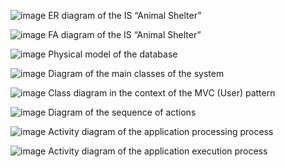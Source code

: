 ![image](https://github.com/user-attachments/assets/3a09e5d8-6787-4e35-9e2a-e0e8ffdb0f31)
ER diagram of the IS “Animal Shelter”

![image](https://github.com/user-attachments/assets/ffd5b984-32ef-414c-9f1d-9da7f98608c8)
FA diagram of the IS “Animal Shelter”

![image](https://github.com/user-attachments/assets/5f846d7d-c7fd-42a5-ad7e-129916d98472)
Physical model of the database

![image](https://github.com/user-attachments/assets/8d3b0fe5-c969-4d92-bc2f-adfff2ced9ab)
Diagram of the main classes of the system

![image](https://github.com/user-attachments/assets/83112172-1d4a-4239-ba9f-bd1fe43fb0f3)
Class diagram in the context of the MVC (User) pattern

![image](https://github.com/user-attachments/assets/a00a1c55-960a-43ae-8f45-72814d051189)
Diagram of the sequence of actions

![image](https://github.com/user-attachments/assets/cf8d7b9d-cf4a-44da-9e6b-8fbe899b4c78)
Activity diagram of the application processing process

![image](https://github.com/user-attachments/assets/ab4852b4-6672-4c7b-b57c-eb4ec6dae15b)
Activity diagram of the application execution process
